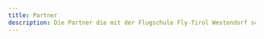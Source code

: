 ```yaml
---
title: Partner
description: Die Partner die mit der Flugschule Fly-Tirol Westendorf schon lange zusammenarbeitet.
---
```


<div class="card--grid grid-gap-1 md:max-w-90 mx-auto py-4 md:py-12">
  <ContentPartnerCard image="/media/partner/11er-genuss-busLogo.jpg" type="Partner" title="11er Genuss Bus" sub-title="" address="" phone="" mail="" website=""/>
  <ContentPartnerCard image="/media/partner/achrainer.jpg" type="Partner" title="Achrainer Metallwerkstatt" sub-title="" address="" phone="" mail="" website=""/> 
  <ContentPartnerCard image="/media/partner/Alexanders_AutomobileLogo.jpg" type="Partner" title="Alex Automobile Kramsach" sub-title="" address="Hagau 148, 6233 Voldöpp" phone="0043 5337 21641" mail="" website=""/>
  <ContentPartnerCard image="/media/partner/alpenhof.jpg" type="Partner" title="Alpenhof" sub-title="" address="" phone="" mail="" website=""/> 
  <ContentPartnerCard image="/media/partner/apotheke_westendorf_logoLogo.jpg" type="Partner" title="Apotheke Westendorf" sub-title="" address="" phone="" mail="" website=""/>
  <ContentPartnerCard image="/media/partner/appartementmorgensonneLogo.jpg" type="Event Planung" title="Morgensonne Music Events" sub-title="Gerhard Brunner" address="Straßhäusl 85, 6363 Westendorf" phone="0043 664 3585449" website="https://www.morgensonne-tirol.at" mail="events@morgensonne-tirol.at" />
  <ContentPartnerCard image="/media/partner/appartmenthoepfl.jpg" type="Partner" title="Appartment Höpfl" sub-title="" address="" phone="" mail="" website=""/> 
  <ContentPartnerCard image="/media/partner/atera.jpg" type="Partner" title="Atera" sub-title="" address="" phone="" mail="" website=""/>
  <ContentPartnerCard image="/media/partner/bergloewe.jpg" type="Partner" title="Berglöwe" sub-title="" address="" phone="" mail="" website=""/> 
  <ContentPartnerCard image="/media/partner/brixental-logo-region-rgb-redLogo.jpg" type="Tourismusverband" title="Kitzbüheler Alpen" sub-title="Infobüro Westendorf" address="Schulgasse 2, 6363 Westendorf" phone="0043 57507 2300" website="https://kitzbueheler-alpen.com" mail="westendorf@kitzbuehel-alpen.com" />
  <ContentPartnerCard image="/media/partner/Coca-Cola Schriftzug SchwarzLogo.jpg" type="Partner" title="Coca Cola" sub-title="" address="" phone="" mail="" website=""/>
  <ContentPartnerCard image="/media/partner/erstesparkasse.jpg" type="Partner" title="Erste Sparkasse" sub-title="" address="" phone="" mail="" website=""/> 
  <ContentPartnerCard image="/media/partner/eventverleihtirolLogo.jpg" type="Partner" title="Event Verleih Tirol" sub-title="" address="" phone="" mail="" website=""/>
  <ContentPartnerCard image="/media/partner/FlyTirolLogo.jpg" type="Flugschule" title="Fly Tirol" sub-title="Flugschule" address="Bergliftstraße 22, A-6363 Westendorf" phone="0043 676 3931494" mail="info@fly-tirol.com" website="https://fly-tirol.com"/>
  <ContentPartnerCard image="/media/partner/fm4.jpg" type="Partner" title="FM4" sub-title="" address="" phone="" mail="" website=""/> 
  <ContentPartnerCard image="/media/partner/gluecksgefuehl.jpg" type="Partner" title="Glücksgefühl" sub-title="Hochzeitsplanung und Trauerreden" address="" phone="" mail="" website=""/>
  <ContentPartnerCard image="/media/partner/holzbaulindner.jpg" type="Partner" title="Holzbau Lindner" sub-title="" address="" phone="" mail="" website=""/>
  <ContentPartnerCard image="/media/partner/huber_und_orthoferLogo.jpg" type="Partner" title="Huber & Orthofer" sub-title="" address="" phone="" mail="" website=""/>
  <ContentPartnerCard image="/media/partner/inkerbell.jpg" type="Partner" title="INKerbell TATTOOS - TIROL" sub-title="" address="" phone="" mail="" website=""/> 
  <ContentPartnerCard image="/media/partner/pletzer_und_partnerLogo.jpg" type="Partner" title="Pletzer & Partner OG" sub-title="" address="" phone="" mail="" website=""/>
  <ContentPartnerCard image="/media/partner/reiterstueberl.jpg" type="Partner" title="Reiterstüberl" sub-title="" address="" phone="" mail="" website=""/> 
  <ContentPartnerCard image="/media/partner/RENThier-sportshopLogo.jpg" type="Partner" title="RENThier Sportshop" sub-title="" address="" phone="" mail="" website=""/>
  <ContentPartnerCard image="/media/partner/schokos.jpg" type="Partner" title="Tattoo Schokos 25 Ink" sub-title="" address="Mühltal 6, 6263 Westendorf" phone="06764676269" mail="" website="https://www.instagram.com/schokos_25_ink"/> 
  <ContentPartnerCard image="/media/partner/skiweltLogo.jpg" type="Lift" title="Skiwelt Westendorf" sub-title="Bergbahn" address="Bergliftstraße 18, 6363 Westendorf" phone="0043 5334 2000 0" website="https://westendorf.at" mail="info@westendorf.at" />
  <ContentPartnerCard image="/media/partner/soda-zitronLogo.jpg" type="Partner" title="Soda Zitron Austria" sub-title="" address="" phone="" mail="" website=""/>
  <ContentPartnerCard image="/media/partner/sportkecht.jpg" type="Partner" title="Sport Kecht" sub-title="" address="" phone="" mail="" website=""/> 
  <ContentPartnerCard image="/media/partner/stefantaxi.jpg" type="Partner" title="Stefan Taxi" sub-title="" address="" phone="" mail="" website=""/> 
  <ContentPartnerCard image="/media/partner/steinbachLogo.jpg" type="Partner" title="Steinbach" sub-title="" address="" phone="" mail="" website=""/>
  <ContentPartnerCard image="/media/partner/streetFoodMarketLogo.jpg" type="Partner" title="Sreet Food Market Austria" sub-title="" address="" phone="" mail="" website=""/>
  <ContentPartnerCard image="/media/partner/tabularasaLogo.jpg" type="Partner" title="TabulaRasa" sub-title="" address="" phone="" mail="" website=""/>
  <ContentPartnerCard image="/media/partner/toitoiunddixi.jpg" type="Partner" title="Toi Toi & Dixi" sub-title="" address="" phone="" mail="" website=""/> 
  <ContentPartnerCard image="/media/partner/tr_eventtechnikLogo.jpg" type="Partner" title="TR Eventtechnik" sub-title="" address="" phone="" mail="" website=""/>
  <ContentPartnerCard image="/media/partner/wanderbird.jpg" type="Partner" title="Wanderbird Red Bull" sub-title="" address="" phone="" mail="" website="https://www.wanderbird.io/"/> 
  <ContentPartnerCard image="/media/partner/zipfer.jpg" type="Partner" title="Zipfer" sub-title="" address="" phone="" mail="" website=""/>
</div>

